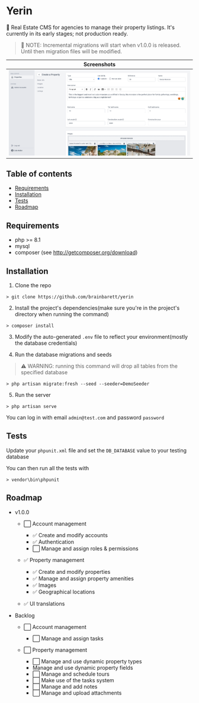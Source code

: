 # Yerin

🏡 Real Estate CMS for agencies to manage their property listings. It's currently in its early stages; not production ready.

> 📝 NOTE: Incremental migrations will start when v1.0.0 is released. Until then migration files will be modified.

| Screenshots                                                         |
| ------------------------------------------------------------------- |
| <img src="./public/github/creating a property.png" alt="drawing" /> |

## Table of contents

-   [Requirements](#requirements)
-   [Installation](#installation)
-   [Tests](#tests)
-   [Roadmap](#roadmap)

## Requirements

-   php >= 8.1
-   mysql
-   composer (see http://getcomposer.org/download)

## Installation

1. Clone the repo

```
> git clone https://github.com/brainbarett/yerin
```

2. Install the project's dependencies(make sure you're in the project's directory when running the command)

```
> composer install
```

3. Modify the auto-generated `.env` file to reflect your environment(mostly the database credentials)

4. Run the database migrations and seeds

> ⚠️ WARNING: running this command will drop all tables from the specified database

```
> php artisan migrate:fresh --seed --seeder=DemoSeeder
```

5. Run the server

```
> php artisan serve
```

You can log in with email `admin@test.com` and password `password`

## Tests

Update your `phpunit.xml` file and set the `DB_DATABASE` value to your testing database

You can then run all the tests with

```
> vendor\bin\phpunit
```

## Roadmap

-   v1.0.0

    -   ⬜️ Account management

        -   ✅ Create and modify accounts
        -   ✅ Authentication
        -   ⬜️ Manage and assign roles & permissions

    -   ✅ Property management

        -   ✅ Create and modify properties
        -   ✅ Manage and assign property amenities
        -   ✅ Images
        -   ✅ Geographical locations

    -   ✅ UI translations

-   Backlog

    -   ⬜️ Account management

        -   ⬜️ Manage and assign tasks

    -   ⬜️ Property management

        -   ⬜️ Manage and use dynamic property types
        -   Manage and use dynamic property fields
        -   ⬜️ Manage and schedule tours
        -   ⬜️ Make use of the tasks system
        -   ⬜️ Manage and add notes
        -   ⬜️ Manage and upload attachments
